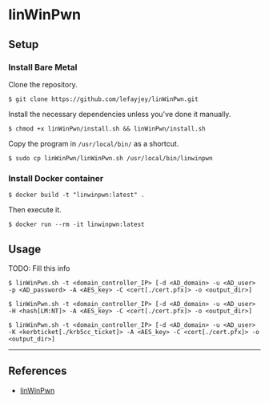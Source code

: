 # linWinPwn

## Setup

### Install Bare Metal

Clone the repository.

```
$ git clone https://github.com/lefayjey/linWinPwn.git
```

Install the necessary dependencies unless you've done it manually.

```
$ chmod +x linWinPwn/install.sh && linWinPwn/install.sh
```

Copy the program in `/usr/local/bin/` as a shortcut.

```
$ sudo cp linWinPwn/linWinPwn.sh /usr/local/bin/linwinpwn
```

### Install Docker container

```
$ docker build -t "linwinpwn:latest" .
```

Then execute it.

```
$ docker run --rm -it linwinpwn:latest
```

## Usage

TODO: Fill this info

```
$ linWinPwn.sh -t <domain_controller_IP> [-d <AD_domain> -u <AD_user> -p <AD_password> -A <AES_key> -C <cert[./cert.pfx]> -o <output_dir>]

$ linWinPwn.sh -t <domain_controller_IP> [-d <AD_domain> -u <AD_user> -H <hash[LM:NT]> -A <AES_key> -C <cert[./cert.pfx]> -o <output_dir>]

$ linWinPwn.sh -t <domain_controller_IP> [-d <AD_domain> -u <AD_user> -K <kerbticket[./krb5cc_ticket]> -A <AES_key> -C <cert[./cert.pfx]> -o <output_dir>]
```

---
## References

- [linWinPwn](https://github.com/lefayjey/linWinPwn)